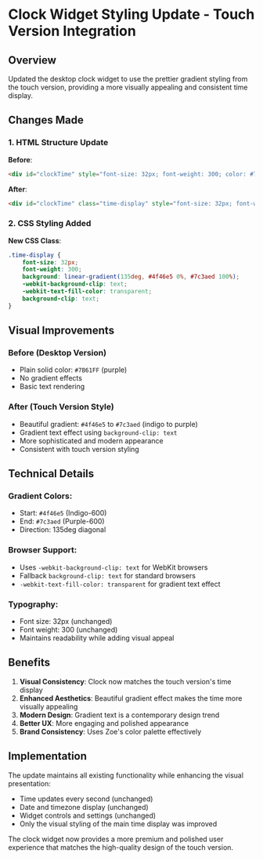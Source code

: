 # Clock Widget Styling Update - Touch Version Integration

## Overview
Updated the desktop clock widget to use the prettier gradient styling from the touch version, providing a more visually appealing and consistent time display.

## Changes Made

### 1. HTML Structure Update
**Before**:
```html
<div id="clockTime" style="font-size: 32px; font-weight: 300; color: #7B61FF; margin-bottom: 8px;">--:--</div>
```

**After**:
```html
<div id="clockTime" class="time-display" style="font-size: 32px; font-weight: 300; margin-bottom: 8px;">--:--</div>
```

### 2. CSS Styling Added
**New CSS Class**:
```css
.time-display {
    font-size: 32px;
    font-weight: 300;
    background: linear-gradient(135deg, #4f46e5 0%, #7c3aed 100%);
    -webkit-background-clip: text;
    -webkit-text-fill-color: transparent;
    background-clip: text;
}
```

## Visual Improvements

### **Before (Desktop Version)**
- Plain solid color: `#7B61FF` (purple)
- No gradient effects
- Basic text rendering

### **After (Touch Version Style)**
- Beautiful gradient: `#4f46e5` to `#7c3aed` (indigo to purple)
- Gradient text effect using `background-clip: text`
- More sophisticated and modern appearance
- Consistent with touch version styling

## Technical Details

### **Gradient Colors**:
- Start: `#4f46e5` (Indigo-600)
- End: `#7c3aed` (Purple-600)
- Direction: 135deg diagonal

### **Browser Support**:
- Uses `-webkit-background-clip: text` for WebKit browsers
- Fallback `background-clip: text` for standard browsers
- `-webkit-text-fill-color: transparent` for gradient text effect

### **Typography**:
- Font size: 32px (unchanged)
- Font weight: 300 (unchanged)
- Maintains readability while adding visual appeal

## Benefits

1. **Visual Consistency**: Clock now matches the touch version's time display
2. **Enhanced Aesthetics**: Beautiful gradient effect makes the time more visually appealing
3. **Modern Design**: Gradient text is a contemporary design trend
4. **Better UX**: More engaging and polished appearance
5. **Brand Consistency**: Uses Zoe's color palette effectively

## Implementation

The update maintains all existing functionality while enhancing the visual presentation:
- Time updates every second (unchanged)
- Date and timezone display (unchanged)
- Widget controls and settings (unchanged)
- Only the visual styling of the main time display was improved

The clock widget now provides a more premium and polished user experience that matches the high-quality design of the touch version.

